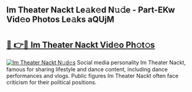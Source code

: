 ## Im Theater Nackt Le𝚊k𝚎d N𝚞𝚍e - Part-EKw Vid𝚎o Photos Le𝚊ks aQUjM

# <h2><a href="http://fb8m0w9.evod.top/?m=Im+Theater+Nackt">🔗 👉🔴 Im Theater Nackt Vid𝚎o Ph𝚘t𝚘s</a></h2>

[![Im Theater Nackt N𝚞d𝚎s](https://i.imgur.com/8V9OHl7.gif)](http://fb8m0w9.evod.top/?m=Im+Theater+Nackt)
Social media personality Im Theater Nackt, famous for sharing lifestyle and dance content, including dance performances and vlogs. Public figures Im Theater Nackt often face criticism for their political positions. 

